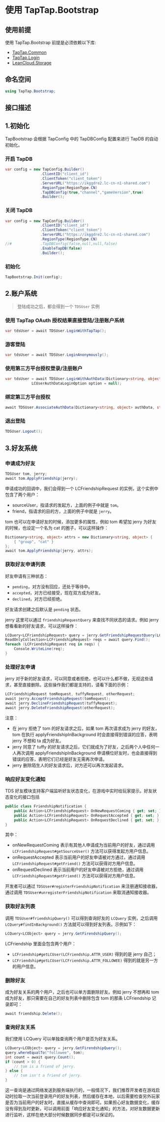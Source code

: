 # 使用 TapTap.Bootstrap

## 使用前提

使用 TapTap.Bootstrap 前提是必须依赖以下库:
* [TapTap.Common](https://github.com/TapTap/TapCommon-Unity.git)
* [TapTap.Login](https://github.com/TapTap/TapLogin-Unity.git)
* [LeanCloud.Storage](https://github.com/leancloud/csharp-sdk)

## 命名空间

```c#
using TapTap.Bootstrap;
```

## 接口描述

## 1.初始化

TapBootstrap 会根据 TapConfig 中的 TapDBConfig 配置来进行 TapDB 的自动初始化。

### 开启 TapDB
```c#
var config = new TapConfig.Builder()
                .ClientID("client_id")
                .ClientToken("client_token")
                .ServerURL("https://ikggdre2.lc-cn-n1-shared.com")
                .RegionType(RegionType.CN)
                .TapDBConfig(true,"channel","gameVersion",true)
                .Builder();
```
### 关闭 TapDB
```c#
var config = new TapConfig.Builder()
                .ClientID("client_id")
                .ClientToken("client_token")
                .ServerURL("https://ikggdre2.lc-cn-n1-shared.com")
                .RegionType(RegionType.CN)
//#             .TapDBConfig(false,null,null,false)
                .EnableTapDB(false)
                .Builder();
```
### 初始化
```c#
TapBootstrap.Init(config);
```

## 2.账户系统

> 登陆成功之后，都会得到一个 `TDSUser` 实例

### 使用 TapTap OAuth 授权结果直接登陆/注册账户系统

```c#
var tdsUser = await TDSUser.LoginWithTapTap();
```

### 游客登陆

```c#
var tdsUser = await TDSUser.LoginAnonymously();
```

### 使用第三方平台授权登录/注册账户

```c#
var tdsUser = await TDSUser.LoginWithAuthData(Dictionary<string, object> authData, string platform,
            LCUserAuthDataLoginOption option = null);
```

### 绑定第三方平台授权

```c#
await TDSUser.AssociateAuthData(Dictionary<string, object> authData, string platform);
```

### 退出登陆

```c#
TDSUser.Logout();
```

## 3.好友系统

### 申请成为好友

```c#
TDSUser tom, jerry;
await tom.ApplyFriendship(jerry);
```
申请成功的回调中，我们会得到一个 LCFriendshipRequest 的实例，这个实例中包含了两个用户：
- sourceUser，指请求的发起方，上面的例子中就是 `tom`。
- friend，指请求的目的方，上面的例子中就是 `jerry`。

tom 也可以在申请好友的时候，添加更多的属性，例如 tom 希望加 jerry 为好友的时候，也设定一个名为 cat 的圈子，可以这样操作：

```cs
Dictionary<string, object> attrs = new Dictionary<string, object> {
    { "group", "cat" }
};
await tom.ApplyFriendship(jerry, attrs);
```

### 获取好友申请列表
好友申请有三种状态：

- `pending`，对方没有回应，还处于等待中。
- `accepted`，对方已经接受，现在双方成为好友。
- `declined`，对方已经拒绝。

好友请求创建之后默认是 `pending` 状态。

jerry 这里可以通过 `friendshipRequestQuery` 来查找不同状态的请求。例如 jerry 想看看新的好友请求，可以这样操作：

```cs
LCQuery<LCFriendshipRequest> query = jerry.GetFriendshipRequestQuery(LCFriendshipRequest.STATUS_PENDING, false, true);
ReadOnlyCollection<LCFriendshipRequest> reqs = await query.Find();
foreach (LCFriendshipRequest req in reqs) {
    Console.WriteLine(req);
}
```

### 处理好友申请

jerry 对于新的好友请求，可以同意或者拒绝，也可以什么都不做，无视这些请求，甚至直接删除。这些操作我们都是支持的，请看下面的示例：

```cs
LCFriendshipRequest tomRequest, tuffyRequest, otherRequest;
await jerry.AcceptFriendshipRequest(tomRequest);
await jerry.DeclineFriendshipRequest(tuffyRequest);
await jerry.DeleteFriendshipRequest(otherRequest);
```

注意：
* 在 jerry 拒绝了 tom 的好友请求之后，如果 tom 再次请求成为 jerry 的好友，tom 在执行 applyFriendshipInBackground 时会直接得到错误的应答，表明 jerry 不想和 ta 成为好友。
* jerry 同意了 tuffy 的好友请求之后，它们就成为了好友，之后两个人中任何一人再次调用 applyFriendshipInBackground 申请横位好友时，也会直接得到错误的应答，表明它们已经是好友无需再次申请。
* jerry 删除陌生人的好友请求后，对方还可以再次发起请求。

### 响应好友变化通知

TDS 好友模块支持客户端监听好友状态变化，在游戏中实时给玩家提示。好友状态变化的接口包括

```cs
public class FriendshipNotification {
    public Action<LCFriendshipRequest> OnNewRequestComing { get; set; }
    public Action<LCFriendshipRequest> OnRequestAccepted { get; set; }
    public Action<LCFriendshipRequest> OnRequestDeclined { get; set; }
}
```

其中：
- onNewRequestComing 表示有其他人申请成为当前用户的好友，通过调用 `LCFriendshipRequest#getSourceUser()` 方法可以获得发起方用户信息。
- onRequestAccepted 表示当前用户的好友申请被对方通过，通过调用 `LCFriendshipRequest#getFriend()` 方法可以获得对方用户信息。
- onRequestDeclined 表示当前用户的好友申请被对方拒绝，通过调用 `LCFriendshipRequest#getFriend()` 方法可以获得对方用户信息。

开发者可以通过 `TDSUser#registerFriendshipNotification` 来注册通知接收器，通过调用 `TDSUser#unregisterFriendshipNotification` 来取消通知接收器。

### 获取好友列表

调用 `TDSUser#friendshipQuery()` 可以得到查询好友的 `LCQuery` 实例，之后调用 `LCQuery#findInBackground()` 方法就可以得到好友列表。示例如下：

```cs
LCQuery<LCObject> query = jerry.GetFirendshipQuery();
```

LCFriendship 里面会包含两个用户：

- `LCFriendship#getLCUser(LCFriendship.ATTR_USER)` 得到的是 jerry 自己；
- `LCFriendship#getLCUser(LCFriendship.ATTR_FOLLOWEE)` 得到的就是另一方的用户信息。

### 删除好友

成为好友关系的两个用户，之后也可以单方面删除好友。例如 jerry 不想再和 tom 成为好友，那只需要在自己的好友列表中删除包含 tom 的那条 LCFriendship 记录即可：

```cs
await friendship.Delete();
```

### 查询好友关系

我们使用 LCQuery 可以单独查询两个用户是否为好友关系。

```cs
LCQuery<LCObject> query = jerry.GetFirendshipQuery();
query.whereEqualTo("followee", tom);
int count = await query.Count();
if (count > 0) {
    // tom is a friend of jerry.
} else {
    // tom isn't a friend of jerry.
}
```

这一查询是通过网络发送到服务端执行的，一般情况下，我们推荐开发者在游戏启动时拉取一次当前登录用户的好友列表，然后缓存在本地，以后需要检查另外玩家是否为当前用户的好友时，直接从缓存中查询即可。如果担心好友数据变化，缓存没有得到及时更新，可以调用前面「响应好友变化通知」的方法，对好友数据更新进行监听，这样在绝大部分时候数据同步都是可以保证的。